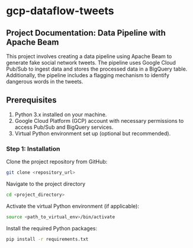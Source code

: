 # gcp-dataflow-tweets

## Project Documentation: Data Pipeline with Apache Beam
This project involves creating a data pipeline using Apache Beam to generate fake social network tweets. The pipeline uses Google Cloud Pub/Sub to ingest data and stores the processed data in a BigQuery table. Additionally, the pipeline includes a flagging mechanism to identify dangerous words in the tweets.

## Prerequisites
1. Python 3.x installed on your machine.
2. Google Cloud Platform (GCP) account with necessary permissions to access Pub/Sub and BigQuery services.
3. Virtual Python environment set up (optional but recommended).

### Step 1: Installation
Clone the project repository from GitHub:

```sh
git clone <repository_url>
```
Navigate to the project directory
```sh
cd <project_directory>
```
Activate the virtual Python environment (if applicable):

```sh
source <path_to_virtual_env>/bin/activate
```

Install the required Python packages:

```sh
pip install -r requirements.txt
```
